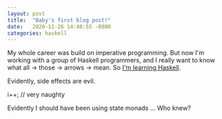 ```yaml
---
layout: post
title:  "Baby's first blog post!"
date:   2020-11-26 14:48:55 -0800
categories: haskell
---
```

My whole career was build on imperative programming. But now I'm working with a group of Haskell programmers, and I really want to know what all -> those -> arrows -> mean. So [I'm learning Haskell][learn-haskell]. 

Evidently, side effects are evil.

i++; // very naughty

Evidently I should have been using state monads ... Who knew? 

[learn-haskell]: http://learnyouahaskell.com
